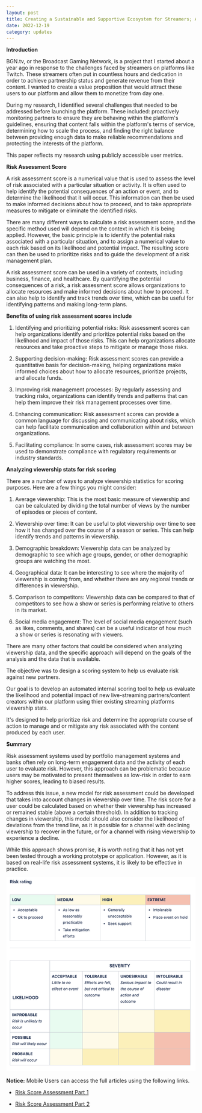 ```yaml
---
layout: post
title: Creating a Sustainable and Supportive Ecosystem for Streamers; A Case Study of BGN.tv.
date: 2022-12-19
category: updates
---
```


**Introduction**

BGN.tv, or the Broadcast Gaming Network, is a project that I started about a year ago in response to the challenges faced by streamers on platforms like Twitch. These streamers often put in countless hours and dedication in order to achieve partnership status and generate revenue from their content. I wanted to create a value proposition that would attract these users to our platform and allow them to monetize from day one.

During my research, I identified several challenges that needed to be addressed before launching the platform. These included: proactively monitoring partners to ensure they are behaving within the platform's guidelines, ensuring that content falls within the platform's terms of service, determining how to scale the process, and finding the right balance between providing enough data to make reliable recommendations and protecting the interests of the platform.

This paper reflects my research using publicly accessible user metrics.

**Risk Assessment Score**

A risk assessment score is a numerical value that is used to assess the level of risk associated with a particular situation or activity. It is often used to help identify the potential consequences of an action or event, and to determine the likelihood that it will occur. This information can then be used to make informed decisions about how to proceed, and to take appropriate measures to mitigate or eliminate the identified risks.

There are many different ways to calculate a risk assessment score, and the specific method used will depend on the context in which it is being applied. However, the basic principle is to identify the potential risks associated with a particular situation, and to assign a numerical value to each risk based on its likelihood and potential impact. The resulting score can then be used to prioritize risks and to guide the development of a risk management plan.

A risk assessment score can be used in a variety of contexts, including business, finance, and healthcare. By quantifying the potential consequences of a risk, a risk assessment score allows organizations to allocate resources and make informed decisions about how to proceed. It can also help to identify and track trends over time, which can be useful for identifying patterns and making long-term plans.

**Benefits of using risk assessment scores include**

 1. Identifying and prioritizing potential risks: Risk assessment scores can help organizations identify and prioritize potential risks based on the likelihood and impact of those risks. This can help organizations allocate resources and take proactive steps to mitigate or manage those risks.

 2. Supporting decision-making: Risk assessment scores can provide a quantitative basis for decision-making, helping organizations make informed choices about how to allocate resources, prioritize projects, and allocate funds.

 3. Improving risk management processes: By regularly assessing and tracking risks, organizations can identify trends and patterns that can help them improve their risk management processes over time.

 4. Enhancing communication: Risk assessment scores can provide a common language for discussing and communicating about risks, which can help facilitate communication and collaboration within and between organizations.

 5. Facilitating compliance: In some cases, risk assessment scores may be used to demonstrate compliance with regulatory requirements or industry standards. 

**Analyzing viewership stats for risk scoring**

There are a number of ways to analyze viewership statistics for scoring purposes. Here are a few things you might consider:

 1. Average viewership: This is the most basic measure of viewership and can be calculated by dividing the total number of views by the number of episodes or pieces of content.

 2. Viewership over time: It can be useful to plot viewership over time to see how it has changed over the course of a     season or series. This can help identify trends and patterns in viewership.

 3. Demographic breakdown: Viewership data can be analyzed by demographic to see which age groups, gender, or other 
  demographic groups are watching the most.

 4. Geographical data: It can be interesting to see where the majority of viewership is coming from, and whether there are 
  any regional trends or differences in viewership.

 5. Comparison to competitors: Viewership data can be compared to that of competitors to see how a show or series is 
  performing relative to others in its market.

 6. Social media engagement: The level of social media engagement (such as likes, comments, and shares) can be a useful 
  indicator of how much a show or series is resonating with viewers.

There are many other factors that could be considered when analyzing viewership data, and the specific approach will depend on the goals of the analysis and the data that is available.

The objective was to design a scoring system to help us evaluate risk against new partners. 

Our goal is to develop an automated internal scoring tool to help us evaluate the likelihood and potential impact of new live-streaming partners/content creators within our platform using thier existing streaming platforms viewership stats. 

It's designed to help prioritize risk and determine the appropriate course of action to manage and or mitigate any risk associated with the content produced by each user.

**Summary**

Risk assessment systems used by portfolio management systems and banks often rely on long-term engagement data and the activity of each user to evaluate risk. However, this approach can be problematic because users may be motivated to present themselves as low-risk in order to earn higher scores, leading to biased results.

To address this issue, a new model for risk assessment could be developed that takes into account changes in viewership over time. The risk score for a user could be calculated based on whether their viewership has increased or remained stable (above a certain threshold). In addition to tracking changes in viewership, this model should also consider the likelihood of deviations from the trend line, as it is possible for a channel with declining viewership to recover in the future, or for a channel with rising viewership to experience a decline.

While this approach shows promise, it is worth noting that it has not yet been tested through a working prototype or application. However, as it is based on real-life risk assessment systems, it is likely to be effective in practice.

![rating.png](/assets/rating.png)

**Notice:** Mobile Users can access the full articles using the following links.

  * <a href="https://drive.google.com/file/d/1IyTMYQySqDn5An2isZRsKA0D2evAnRpi/view?usp=share_link" target="_blank">Risk Score Assessment Part 1</a>

  * <a href="https://drive.google.com/file/d/1cyyl-onJ-itg5R7YVI05-IyGruUYWj2j/view?usp=share_link" target="_blank">Risk Score Assessment Part 2</a>


<!-- https://stackoverflow.com/questions/56961472/jekyll-wont-render-text-after-pdf-is-embedded-into-an-article -->

<object 
  data="/assets/RiskScoreP1.pdf" 
  width="750" 
  height="1000" 
  type="application/pdf"></object>


<object 
  data="/assets/RiskScoreP2.pdf" 
  width="750" 
  height="1000" 
  type="application/pdf"></object>

